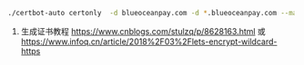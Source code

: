 ```bash
./certbot-auto certonly  -d blueoceanpay.com -d *.blueoceanpay.com --manual --preferred-challenges dns --server https://acme-v02.api.letsencrypt.org/directory

```


1. 生成证书教程
   https://www.cnblogs.com/stulzq/p/8628163.html
   或
   https://www.infoq.cn/article/2018%2F03%2Flets-encrypt-wildcard-https
